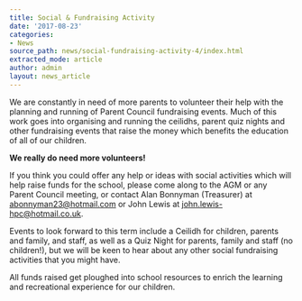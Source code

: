 ```yaml
---
title: Social & Fundraising Activity
date: '2017-08-23'
categories:
- News
source_path: news/social-fundraising-activity-4/index.html
extracted_mode: article
author: admin
layout: news_article
---
```

We are constantly in need of more parents to volunteer their help with the planning and running of Parent Council fundraising events. Much of this work goes into organising and running the ceilidhs, parent quiz nights and other fundraising events that raise the money which benefits the education of all of our children.

**We really do need more volunteers!**

If you think you could offer any help or ideas with social activities which will help raise funds for the school, please come along to the AGM or any Parent Council meeting, or contact Alan Bonnyman (Treasurer) at [abonnyman23@hotmail.com](mailto:abonnyman23@hotmail.com) or John Lewis at [john.lewis-hpc@hotmail.co.uk](mailto:john.lewis-hpc@hotmail.co.uk).

Events to look forward to this term include a Ceilidh for children, parents and family, and staff, as well as a Quiz Night for parents, family and staff (no children!), but we will be keen to hear about any other social fundraising activities that you might have.

All funds raised get ploughed into school resources to enrich the learning and recreational experience for our children.
